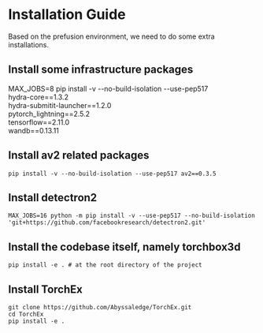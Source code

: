 # Installation Guide

Based on the prefusion environment, we need to do some extra installations.

## Install some infrastructure packages
MAX_JOBS=8 pip install -v --no-build-isolation --use-pep517 \
    hydra-core==1.3.2 \
    hydra-submitit-launcher==1.2.0 \
    pytorch_lightning==2.5.2 \
    tensorflow==2.11.0 \
    wandb==0.13.11

## Install av2 related packages

```
pip install -v --no-build-isolation --use-pep517 av2==0.3.5
```

## Install detectron2

```
MAX_JOBS=16 python -m pip install -v --use-pep517 --no-build-isolation 'git+https://github.com/facebookresearch/detectron2.git'
```


## Install the codebase itself, namely torchbox3d

```
pip install -e . # at the root directory of the project
```

## Install TorchEx

```
git clone https://github.com/Abyssaledge/TorchEx.git
cd TorchEx
pip install -e .
```